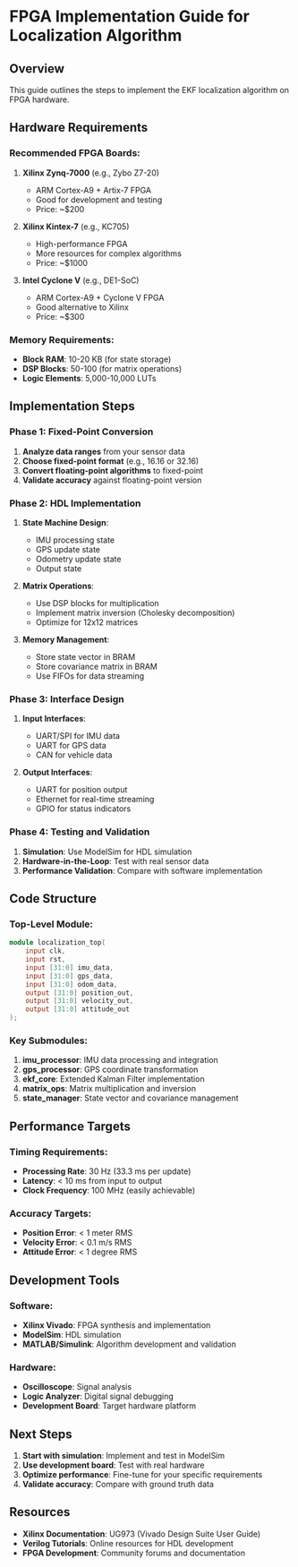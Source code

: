 
# FPGA Implementation Guide for Localization Algorithm

## Overview
This guide outlines the steps to implement the EKF localization algorithm on FPGA hardware.

## Hardware Requirements

### Recommended FPGA Boards:
1. **Xilinx Zynq-7000** (e.g., Zybo Z7-20)
   - ARM Cortex-A9 + Artix-7 FPGA
   - Good for development and testing
   - Price: ~$200

2. **Xilinx Kintex-7** (e.g., KC705)
   - High-performance FPGA
   - More resources for complex algorithms
   - Price: ~$1000

3. **Intel Cyclone V** (e.g., DE1-SoC)
   - ARM Cortex-A9 + Cyclone V FPGA
   - Good alternative to Xilinx
   - Price: ~$300

### Memory Requirements:
- **Block RAM**: 10-20 KB (for state storage)
- **DSP Blocks**: 50-100 (for matrix operations)
- **Logic Elements**: 5,000-10,000 LUTs

## Implementation Steps

### Phase 1: Fixed-Point Conversion
1. **Analyze data ranges** from your sensor data
2. **Choose fixed-point format** (e.g., 16.16 or 32.16)
3. **Convert floating-point algorithms** to fixed-point
4. **Validate accuracy** against floating-point version

### Phase 2: HDL Implementation
1. **State Machine Design**:
   - IMU processing state
   - GPS update state
   - Odometry update state
   - Output state

2. **Matrix Operations**:
   - Use DSP blocks for multiplication
   - Implement matrix inversion (Cholesky decomposition)
   - Optimize for 12x12 matrices

3. **Memory Management**:
   - Store state vector in BRAM
   - Store covariance matrix in BRAM
   - Use FIFOs for data streaming

### Phase 3: Interface Design
1. **Input Interfaces**:
   - UART/SPI for IMU data
   - UART for GPS data
   - CAN for vehicle data

2. **Output Interfaces**:
   - UART for position output
   - Ethernet for real-time streaming
   - GPIO for status indicators

### Phase 4: Testing and Validation
1. **Simulation**: Use ModelSim for HDL simulation
2. **Hardware-in-the-Loop**: Test with real sensor data
3. **Performance Validation**: Compare with software implementation

## Code Structure

### Top-Level Module:
```verilog
module localization_top(
    input clk,
    input rst,
    input [31:0] imu_data,
    input [31:0] gps_data,
    input [31:0] odom_data,
    output [31:0] position_out,
    output [31:0] velocity_out,
    output [31:0] attitude_out
);
```

### Key Submodules:
1. **imu_processor**: IMU data processing and integration
2. **gps_processor**: GPS coordinate transformation
3. **ekf_core**: Extended Kalman Filter implementation
4. **matrix_ops**: Matrix multiplication and inversion
5. **state_manager**: State vector and covariance management

## Performance Targets

### Timing Requirements:
- **Processing Rate**: 30 Hz (33.3 ms per update)
- **Latency**: < 10 ms from input to output
- **Clock Frequency**: 100 MHz (easily achievable)

### Accuracy Targets:
- **Position Error**: < 1 meter RMS
- **Velocity Error**: < 0.1 m/s RMS
- **Attitude Error**: < 1 degree RMS

## Development Tools

### Software:
- **Xilinx Vivado**: FPGA synthesis and implementation
- **ModelSim**: HDL simulation
- **MATLAB/Simulink**: Algorithm development and validation

### Hardware:
- **Oscilloscope**: Signal analysis
- **Logic Analyzer**: Digital signal debugging
- **Development Board**: Target hardware platform

## Next Steps

1. **Start with simulation**: Implement and test in ModelSim
2. **Use development board**: Test with real hardware
3. **Optimize performance**: Fine-tune for your specific requirements
4. **Validate accuracy**: Compare with ground truth data

## Resources

- **Xilinx Documentation**: UG973 (Vivado Design Suite User Guide)
- **Verilog Tutorials**: Online resources for HDL development
- **FPGA Development**: Community forums and documentation
